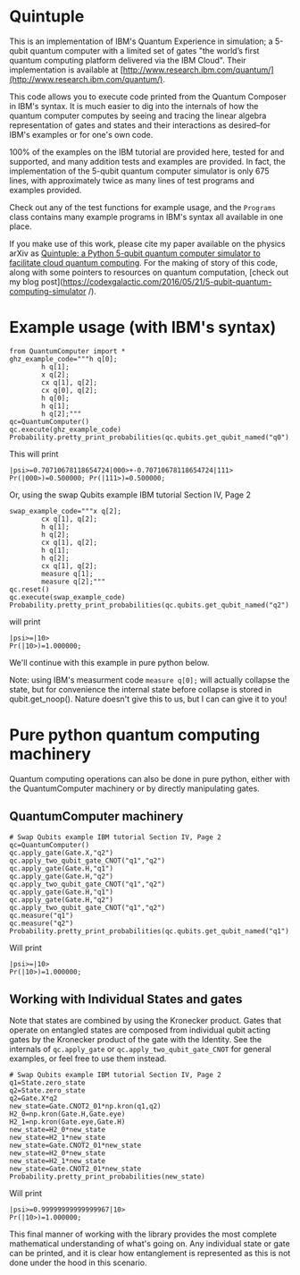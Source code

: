 # Quintuple
This is an implementation of IBM's Quantum Experience in simulation; a
5-qubit quantum computer with a limited set of gates "the world’s first
quantum computing platform delivered via the IBM Cloud". Their
implementation is available at
[http://www.research.ibm.com/quantum/](http://www.research.ibm.com/quantum/).

This code allows you to execute code printed from the Quantum Composer in
IBM's syntax. It is much easier to dig into the internals of how the quantum
computer computes by seeing and tracing the linear algebra representation of
gates and states and their interactions as desired–for IBM's examples or for
one's own code.

100% of the examples on the IBM tutorial are provided here, tested for and
supported, and many addition tests and examples are provided. In fact, the
implementation of the 5-qubit quantum computer simulator is only 675 lines,
with approximately twice as many lines of test programs and examples provided.

Check out any of the test functions for example usage, and the
```Programs``` class contains many example programs in IBM's syntax all
available in one place.

If you make use of this work, please cite my paper available on the physics
arXiv as [Quintuple: a Python 5-qubit quantum computer simulator to
facilitate cloud quantum computing](http://arxiv.org/abs/1606.09225). For
the making of story of this code, along with some pointers to resources on
quantum computation, [check out my blog
post](https://codexgalactic.com/2016/05/21/5-qubit-quantum-computing-simulator
/).


# Example usage (with IBM's syntax)
```
from QuantumComputer import *
ghz_example_code="""h q[0];
		h q[1];
		x q[2];
		cx q[1], q[2];
		cx q[0], q[2];
		h q[0];
		h q[1];
		h q[2];"""
qc=QuantumComputer()
qc.execute(ghz_example_code)
Probability.pretty_print_probabilities(qc.qubits.get_qubit_named("q0").get_state())
```
This will print
```
|psi>=0.70710678118654724|000>+-0.70710678118654724|111>
Pr(|000>)=0.500000; Pr(|111>)=0.500000;
```

Or, using the swap Qubits example IBM tutorial Section IV, Page 2
```
swap_example_code="""x q[2];
		cx q[1], q[2];
		h q[1];
		h q[2];
		cx q[1], q[2];
		h q[1];
		h q[2];
		cx q[1], q[2];
		measure q[1];
		measure q[2];"""
qc.reset()
qc.execute(swap_example_code)
Probability.pretty_print_probabilities(qc.qubits.get_qubit_named("q2").get_state())
```
will print
```
|psi>=|10>
Pr(|10>)=1.000000;
```

We'll continue with this example in pure python below.

Note: using IBM's measurment code ```measure q[0];``` will actually collapse the state,
but for convenience the internal state before collapse is stored in qubit.get_noop().
Nature doesn't give this to us, but I can can give it to you!


# Pure python quantum computing machinery
Quantum computing operations can also be done in pure python,
either with the QuantumComputer machinery or by directly manipulating gates.
## QuantumComputer machinery

```
# Swap Qubits example IBM tutorial Section IV, Page 2
qc=QuantumComputer()
qc.apply_gate(Gate.X,"q2")
qc.apply_two_qubit_gate_CNOT("q1","q2")
qc.apply_gate(Gate.H,"q1")
qc.apply_gate(Gate.H,"q2")
qc.apply_two_qubit_gate_CNOT("q1","q2")
qc.apply_gate(Gate.H,"q1")
qc.apply_gate(Gate.H,"q2")
qc.apply_two_qubit_gate_CNOT("q1","q2")
qc.measure("q1")
qc.measure("q2")
Probability.pretty_print_probabilities(qc.qubits.get_qubit_named("q1").get_state())
```
Will print
```
|psi>=|10>
Pr(|10>)=1.000000;
```

## Working with Individual States and gates

Note that states are combined by using the Kronecker product.
Gates that operate on entangled states are composed from individual
qubit acting gates by the Kronecker product of the gate with the Identity.
See the internals of ```qc.apply_gate``` or ```qc.apply_two_qubit_gate_CNOT```
for general examples, or feel free to use them instead.

```
# Swap Qubits example IBM tutorial Section IV, Page 2
q1=State.zero_state
q2=State.zero_state
q2=Gate.X*q2
new_state=Gate.CNOT2_01*np.kron(q1,q2)
H2_0=np.kron(Gate.H,Gate.eye)
H2_1=np.kron(Gate.eye,Gate.H)
new_state=H2_0*new_state
new_state=H2_1*new_state
new_state=Gate.CNOT2_01*new_state
new_state=H2_0*new_state
new_state=H2_1*new_state
new_state=Gate.CNOT2_01*new_state
Probability.pretty_print_probabilities(new_state)
```

Will print
```
|psi>=0.99999999999999967|10>
Pr(|10>)=1.000000;
```

This final manner of working with the library provides the most complete
mathematical understanding of what's going on. Any individual state or gate
can be printed, and it is clear how entanglement is represented as this is not
done under the hood in this scenario.
